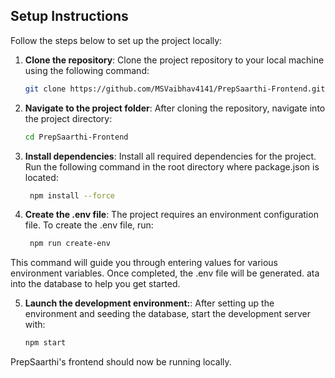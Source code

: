 ## Setup Instructions

Follow the steps below to set up the project locally:

1. **Clone the repository**:
   Clone the project repository to your local machine using the following command:
   ```bash
   git clone https://github.com/MSVaibhav4141/PrepSaarthi-Frontend.git

2. **Navigate to the project folder**:
   After cloning the repository, navigate into the project directory:
   ```bash
   cd PrepSaarthi-Frontend
3. **Install dependencies**:
Install all required dependencies for the project. Run the following command in the root directory where package.json is located:
   ```bash
    npm install --force
4. **Create the .env file**:
The project requires an environment configuration file. To create the .env file, run:
   ```bash
    npm run create-env
This command will guide you through entering values for various environment variables. Once completed, the .env file will be generated.
ata into the database to help you get started.

5. **Launch the development environment:**:
   After setting up the environment and seeding the database, start the development server with:
   ```bash
   npm start
PrepSaarthi's frontend should now be running locally.
